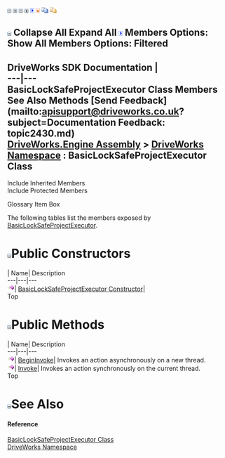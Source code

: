 ![](dotnetimages/collapse.gif) ![](dotnetimages/expand.gif) ![](dotnetimages/collapse.gif) ![](dotnetimages/expand.gif) ![](dotnetimages/drpdown.gif) ![](dotnetimages/drpdown_orange.gif) ![](dotnetimages/copycode.gif) ![](dotnetimages/copycodeHighlight.gif)

![](dotnetimages/collapse.gif) Collapse All Expand All ![](dotnetimages/drpdown.gif) Members Options: Show All  Members Options: Filtered   
---  
DriveWorks SDK Documentation  |   
---|---  
BasicLockSafeProjectExecutor Class Members   
See Also Methods [Send Feedback](mailto:apisupport@driveworks.co.uk?subject=Documentation Feedback: topic2430.md)  
[DriveWorks.Engine Assembly](topic2156.md) > [DriveWorks Namespace](topic2159.md) : BasicLockSafeProjectExecutor Class  
---  
  
Include Inherited Members    
Include Protected Members  


Glossary Item Box

The following tables list the members exposed by [BasicLockSafeProjectExecutor](topic2430.md).

# ![](dotnetimages/collapse.gif)Public Constructors

| Name| Description  
---|---|---  
![Public Constructor](dotnetimages/publicConstructor.gif)| [BasicLockSafeProjectExecutor Constructor](topic2436.md)|   
Top

# ![](dotnetimages/collapse.gif)Public Methods

| Name| Description  
---|---|---  
![Public Method](dotnetimages/publicMethod.gif)| [BeginInvoke](topic2437.md)| Invokes an action asynchronously on a new thread.   
![Public Method](dotnetimages/publicMethod.gif)| [Invoke](topic2438.md)| Invokes an action synchronously on the current thread.   
Top

# ![](dotnetimages/collapse.gif)See Also

#### Reference

[BasicLockSafeProjectExecutor Class](topic2430.md)   
[DriveWorks Namespace](topic2159.md)


